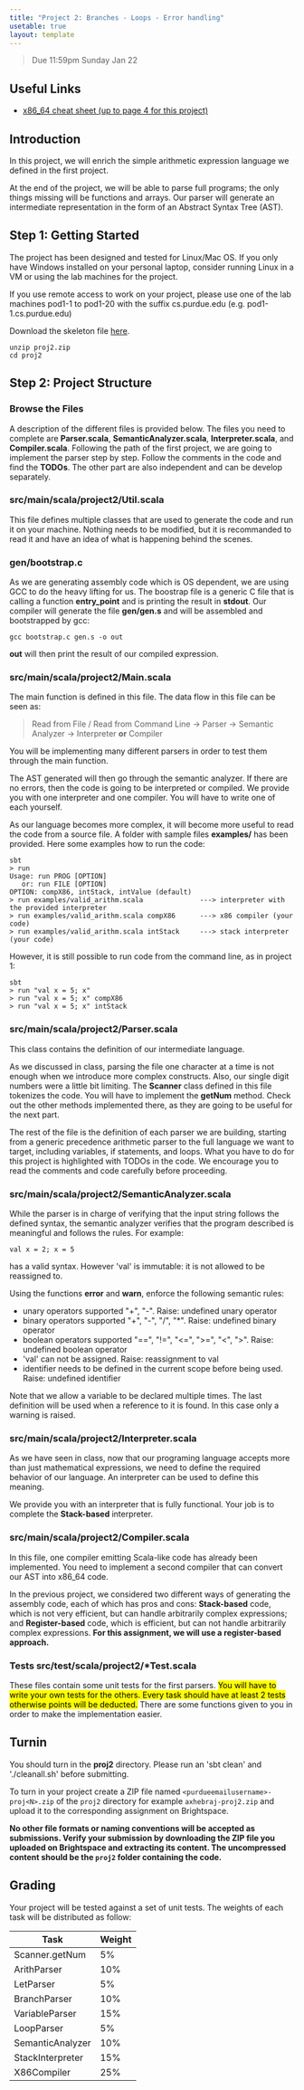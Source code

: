 ```yaml
---
title: "Project 2: Branches - Loops - Error handling"
usetable: true
layout: template
---
```


> Due 11:59pm Sunday Jan 22

## Useful Links

-   [x86_64 cheat sheet (up to page 4 for this
    project)](https://cs.brown.edu/courses/cs033/docs/guides/x64_cheatsheet.pdf)

## Introduction

In this project, we will enrich the simple arithmetic expression
language we defined in the first project.

At the end of the project, we will be able to parse full programs; the
only things missing will be functions and arrays. Our parser will
generate an intermediate representation in the form of an Abstract
Syntax Tree (AST).

## Step 1: Getting Started

The project has been designed and tested for Linux/Mac OS. If you only
have Windows installed on your personal laptop, consider running Linux
in a VM or using the lab machines for the project.

If you use remote access to work on your project, please use one of the
lab machines pod1-1 to pod1-20 with the suffix cs.purdue.edu (e.g.
pod1-1.cs.purdue.edu)

Download the skeleton file
[here](https://www.cs.purdue.edu/homes/jia137/cs502/proj2.zip).

    unzip proj2.zip
    cd proj2

## Step 2: Project Structure

### Browse the Files

A description of the different files is provided below. The files you
need to complete are **Parser.scala**, **SemanticAnalyzer.scala**,
**Interpreter.scala**, and **Compiler.scala**. Following the path of the
first project, we are going to implement the parser step by step. Follow
the comments in the code and find the **TODOs**. The other part are also
independent and can be develop separately.

### src/main/scala/project2/Util.scala

This file defines multiple classes that are used to generate the code
and run it on your machine. Nothing needs to be modified, but it is
recommanded to read it and have an idea of what is happening behind the
scenes.

### gen/bootstrap.c

As we are generating assembly code which is OS dependent, we are using
GCC to do the heavy lifting for us. The boostrap file is a generic C
file that is calling a function **entry_point** and is printing the
result in **stdout**. Our compiler will generate the file **gen/gen.s**
and will be assembled and bootstrapped by gcc:

    gcc bootstrap.c gen.s -o out

**out** will then print the result of our compiled expression.

### src/main/scala/project2/Main.scala

The main function is defined in this file. The data flow in this file
can be seen as:

> Read from File / Read from Command Line -> Parser -> Semantic Analyzer -> Interpreter **or** Compiler

You will be implementing many different parsers in order to test them
through the main function.

The AST generated will then go through the semantic analyzer. If there
are no errors, then the code is going to be interpreted or compiled. We
provide you with one interpreter and one compiler. You will have to
write one of each yourself.

As our language becomes more complex, it will become more useful to read
the code from a source file. A folder with sample files **examples/**
has been provided. Here some examples how to run the code:

    sbt
    > run
    Usage: run PROG [OPTION]
       or: run FILE [OPTION]
    OPTION: compX86, intStack, intValue (default)
    > run examples/valid_arithm.scala              ---> interpreter with the provided interpreter
    > run examples/valid_arithm.scala compX86      ---> x86 compiler (your code)
    > run examples/valid_arithm.scala intStack     ---> stack interpreter (your code)

However, it is still possible to run code from the command line, as in
project 1:

    sbt
    > run "val x = 5; x"
    > run "val x = 5; x" compX86
    > run "val x = 5; x" intStack

### src/main/scala/project2/Parser.scala

This class contains the definition of our intermediate language.

As we discussed in class, parsing the file one character at a time is
not enough when we introduce more complex constructs. Also, our single
digit numbers were a little bit limiting. The **Scanner** class defined
in this file tokenizes the code. You will have to implement the
**getNum** method. Check out the other methods implemented there, as
they are going to be useful for the next part.

The rest of the file is the definition of each parser we are building,
starting from a generic precedence arithmetic parser to the full
language we want to target, including variables, if statements, and
loops. What you have to do for this project is highlighted with TODOs in
the code. We encourage you to read the comments and code carefully
before proceeding.

### src/main/scala/project2/SemanticAnalyzer.scala

While the parser is in charge of verifying that the input string follows
the defined syntax, the semantic analyzer verifies that the program
described is meaningful and follows the rules. For example:

    val x = 2; x = 5

has a valid syntax. However \'val\' is immutable: it is not allowed to
be reassigned to.

Using the functions **error** and **warn**, enforce the following
semantic rules:

-   unary operators supported \"+\", \"-\". Raise: undefined unary
    operator
-   binary operators supported \"+\", \"-\", \"/\", \"\*\". Raise:
    undefined binary operator
-   boolean operators supported \"==\", \"!=\", \"\<=\", \"\>=\",
    \"\<\", \"\>\". Raise: undefined boolean operator
-   \'val\' can not be assigned. Raise: reassignment to val
-   identifier needs to be defined in the current scope before being
    used. Raise: undefined identifier

Note that we allow a variable to be declared multiple times. The last
definition will be used when a reference to it is found. In this case
only a warning is raised.

### src/main/scala/project2/Interpreter.scala

As we have seen in class, now that our programing language accepts more
than just mathematical expressions, we need to define the required
behavior of our language. An interpreter can be used to define this
meaning.

We provide you with an interpreter that is fully functional. Your job is
to complete the **Stack-based** interpreter.

### src/main/scala/project2/Compiler.scala

In this file, one compiler emitting Scala-like code has already been
implemented. You need to implement a second compiler that can convert
our AST into x86_64 code.

In the previous project, we considered two different ways of generating
the assembly code, each of which has pros and cons: **Stack-based**
code, which is not very efficient, but can handle arbitrarily complex
expressions; and **Register-based** code, which is efficient, but can
not handle arbitrarily complex expressions. **For this assignment, we
will use a register-based approach.**

### Tests src/test/scala/project2/\*Test.scala

These files contain some unit tests for the first parsers. <mark>You will
have to write your own tests for the others. Every task should have at
least 2 tests otherwise points will be deducted.</mark> There are some
functions given to you in order to make the implementation easier.

## Turnin

You should turn in the **proj2** directory. Please run an \'sbt clean\'
and \'./cleanall.sh\' before submitting.

To turn in your project create a ZIP file named
`<purdueemailusername>-proj<N>.zip` of the `proj2` directory for
example `axhebraj-proj2.zip` and upload it to the corresponding
assignment on Brightspace.

**No other file formats or naming conventions will be accepted as
submissions. Verify your submission by downloading the ZIP file you
uploaded on Brightspace and extracting its content. The uncompressed
content should be the `proj2` folder containing the code.**

## Grading

Your project will be tested against a set of unit tests. The weights of
each task will be distributed as follow:

  Task              | Weight
  ------------------|---------
  Scanner.getNum    | 5%
  ArithParser       | 10%
  LetParser         | 5%
  BranchParser      | 10%
  VariableParser    | 15%
  LoopParser        | 5%
  SemanticAnalyzer  | 10%
  StackInterpreter  | 15%
  X86Compiler       | 25%
